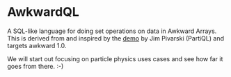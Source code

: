 # AwkwardQL

A SQL-like language for doing set operations on data in Awkward Arrays. 
This is derived from and inspired by the [demo](https://github.com/jpivarski/PartiQL) by Jim Pivarski (PartiQL) and targets awkward 1.0.

We will start out focusing on particle physics uses cases and see how far it goes from there. :-)
